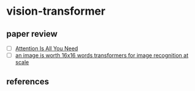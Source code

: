 # vision-transformer

## paper review
  - [ ] [Attention Is All You Need](https://arxiv.org/pdf/1706.03762.pdf)
  - [ ] [an image is worth 16x16 words transformers for image recognition at scale](https://arxiv.org/pdf/2010.11929.pdf)

## references
